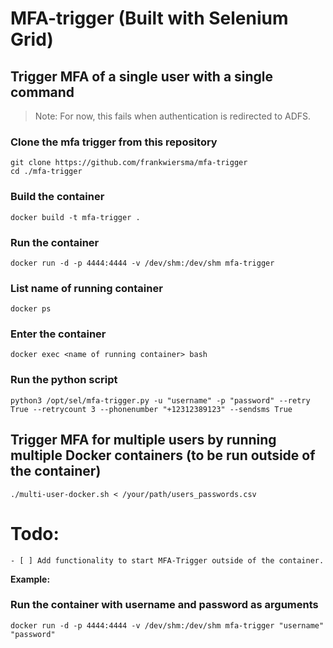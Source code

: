 # MFA-trigger (Built with Selenium Grid)
## Trigger MFA of a single user with a single command

> Note: For now, this fails when authentication is redirected to ADFS.

### Clone the mfa trigger from this repository
```
git clone https://github.com/frankwiersma/mfa-trigger
cd ./mfa-trigger
```

### Build the container
```
docker build -t mfa-trigger .
```

### Run the container
```
docker run -d -p 4444:4444 -v /dev/shm:/dev/shm mfa-trigger
```

### List name of running container
```
docker ps
```

### Enter the container
```
docker exec <name of running container> bash
```

### Run the python script ###
```
python3 /opt/sel/mfa-trigger.py -u "username" -p "password" --retry True --retrycount 3 --phonenumber "+12312389123" --sendsms True
```

## Trigger MFA for multiple users by running multiple Docker containers (to be run outside of the container)
```
./multi-user-docker.sh < /your/path/users_passwords.csv
```


# Todo: 
	- [ ] Add functionality to start MFA-Trigger outside of the container.

__Example:__
### Run the container with username and password as arguments
```
docker run -d -p 4444:4444 -v /dev/shm:/dev/shm mfa-trigger "username" "password"
```